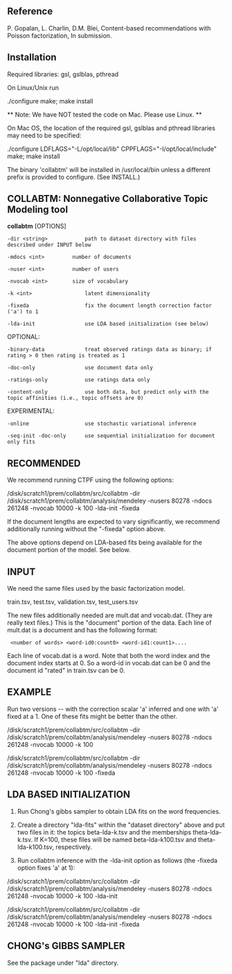 Reference
---------
P. Gopalan, L. Charlin, D.M. Blei, Content-based recommendations with Poisson factorization, In submission.


Installation
------------

Required libraries: gsl, gslblas, pthread

On Linux/Unix run

 ./configure
 make; make install

** Note: We have NOT tested the code on Mac. Please use Linux. **

On Mac OS, the location of the required gsl, gslblas and pthread
libraries may need to be specified:

 ./configure LDFLAGS="-L/opt/local/lib" CPPFLAGS="-I/opt/local/include"
 make; make install

The binary 'collabtm' will be installed in /usr/local/bin unless a
different prefix is provided to configure. (See INSTALL.)

COLLABTM: Nonnegative Collaborative Topic Modeling tool
--------------------------------------------------------

**collabtm** [OPTIONS]

    -dir <string>            path to dataset directory with files described under INPUT below
 
    -mdocs <int>	     number of documents

    -nuser <int>	     number of users

    -nvocab <int>	     size of vocabulary
    	    
    -k <int>                 latent dimensionality

    -fixeda                  fix the document length correction factor ('a') to 1
    
    -lda-init                use LDA based initialization (see below)
    
OPTIONAL:    

    -binary-data             treat observed ratings data as binary; if rating > 0 then rating is treated as 1

    -doc-only                use document data only

    -ratings-only            use ratings data only
    
    -content-only            use both data, but predict only with the topic affinities (i.e., topic offsets are 0)

EXPERIMENTAL:

    -online                  use stochastic variational inference
    
    -seq-init -doc-only	     use sequential initialization for document only fits
    
    
    
RECOMMENDED
-----------

We recommend running CTPF using the following options:

/disk/scratch1/prem/collabtm/src/collabtm -dir /disk/scratch1/prem/collabtm/analysis/mendeley -nusers 80278 -ndocs 261248 -nvocab 10000 -k 100 -lda-init -fixeda

If the document lengths are expected to vary significantly, we recommend additionally running without the "-fixeda" option above.

The above options depend on LDA-based fits being available for the document portion of the model. See below.

INPUT 
-----

We need the same files used by the basic factorization model.

train.tsv, test.tsv, validation.tsv, test_users.tsv

The new files additionally needed are mult.dat and vocab.dat.  (They are really text files.) This is the "document" portion of the data. Each line of mult.dat is a document and has the following format:

     <number of words> <word-id0:count0> <word-id1:count1>....

Each line of vocab.dat is a word. Note that both the word index and the document index starts at 0. So a word-id in vocab.dat can be 0 and the document id "rated" in train.tsv can be 0.

EXAMPLE
-------

Run two versions -- with the correction scalar 'a' inferred and one with 'a' fixed at a 1.  One of these fits might be better than the other. 

/disk/scratch1/prem/collabtm/src/collabtm -dir /disk/scratch1/prem/collabtm/analysis/mendeley -nusers 80278 -ndocs 261248 -nvocab 10000 -k 100

/disk/scratch1/prem/collabtm/src/collabtm -dir /disk/scratch1/prem/collabtm/analysis/mendeley -nusers 80278 -ndocs 261248 -nvocab 10000 -k 100 -fixeda 


LDA BASED INITIALIZATION
------------------------

1. Run Chong's gibbs sampler to obtain LDA fits on the word frequencies.

2. Create a directory "lda-fits" within the "dataset directory" above and put
two files in it: the topics beta-lda-k<K>.tsv and the memberships
theta-lda-k<K>.tsv.  If K=100, these files will be named beta-lda-k100.tsv and
theta-lda-k100.tsv, respectively.

3. Run collabtm inference with the -lda-init option as follows (the -fixeda option fixes 'a' at 1):

/disk/scratch1/prem/collabtm/src/collabtm -dir /disk/scratch1/prem/collabtm/analysis/mendeley -nusers 80278 -ndocs 261248 -nvocab 10000 -k 100 -lda-init

/disk/scratch1/prem/collabtm/src/collabtm -dir /disk/scratch1/prem/collabtm/analysis/mendeley -nusers 80278 -ndocs 261248 -nvocab 10000 -k 100 -lda-init -fixeda


CHONG's GIBBS SAMPLER
---------------------

See the package under "lda" directory.
